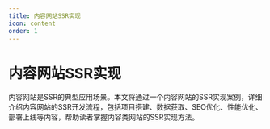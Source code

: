 ```yaml
---
title: 内容网站SSR实现
icon: content
order: 1
---
```


# 内容网站SSR实现

内容网站是SSR的典型应用场景。本文将通过一个内容网站的SSR实现案例，详细介绍内容网站的SSR开发流程，包括项目搭建、数据获取、SEO优化、性能优化、部署上线等内容，帮助读者掌握内容类网站的SSR实现方法。
